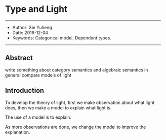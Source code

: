 # Type and Light

------
- Author: Xie Yuheng
- Date: 2019-12-04
- Keywords: Categorical model, Dependent types.
------

## Abstract

write something about category semantics
and algebraic semantics in general
compare models of light

## Introduction

To develop the theory of light,
first we make observation about what light does,
then we make a model to explain what light is.

The use of a model is to explain.

As more observations are done, we change the model
to improve the explanation.

